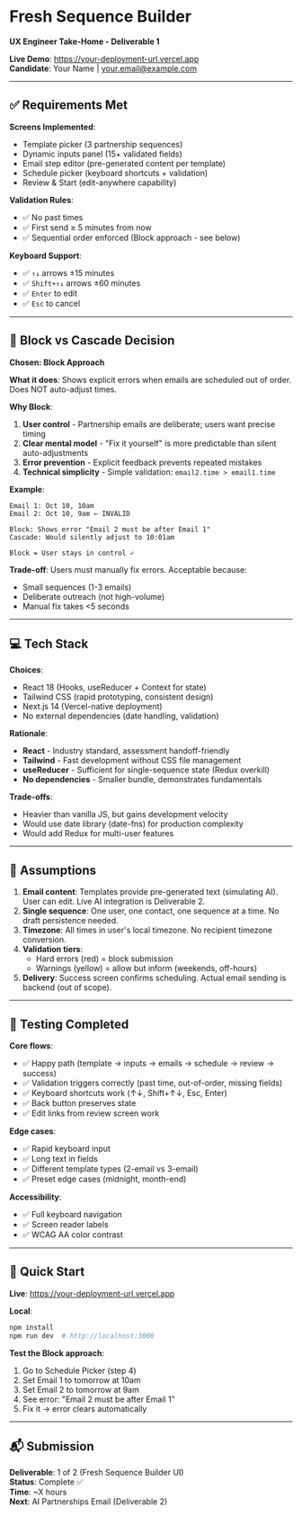 # Fresh Sequence Builder
**UX Engineer Take-Home - Deliverable 1**

**Live Demo**: https://your-deployment-url.vercel.app  
**Candidate**: Your Name | your.email@example.com

---

## ✅ Requirements Met

**Screens Implemented**:
- Template picker (3 partnership sequences)
- Dynamic inputs panel (15+ validated fields)
- Email step editor (pre-generated content per template)
- Schedule picker (keyboard shortcuts + validation)
- Review & Start (edit-anywhere capability)

**Validation Rules**:
- ✅ No past times
- ✅ First send ≥ 5 minutes from now
- ✅ Sequential order enforced (Block approach - see below)

**Keyboard Support**:
- ✅ `↑↓` arrows ±15 minutes
- ✅ `Shift+↑↓` arrows ±60 minutes
- ✅ `Enter` to edit
- ✅ `Esc` to cancel

---

## 🎯 Block vs Cascade Decision

**Chosen: Block Approach**

**What it does**: Shows explicit errors when emails are scheduled out of order. Does NOT auto-adjust times.

**Why Block**:
1. **User control** - Partnership emails are deliberate; users want precise timing
2. **Clear mental model** - "Fix it yourself" is more predictable than silent auto-adjustments
3. **Error prevention** - Explicit feedback prevents repeated mistakes
4. **Technical simplicity** - Simple validation: `email2.time > email1.time`

**Example**:
```
Email 1: Oct 10, 10am
Email 2: Oct 10, 9am ← INVALID

Block: Shows error "Email 2 must be after Email 1"
Cascade: Would silently adjust to 10:01am

Block = User stays in control ✓
```

**Trade-off**: Users must manually fix errors. Acceptable because:
- Small sequences (1-3 emails)
- Deliberate outreach (not high-volume)
- Manual fix takes <5 seconds

---

## 💻 Tech Stack

**Choices**:
- React 18 (Hooks, useReducer + Context for state)
- Tailwind CSS (rapid prototyping, consistent design)
- Next.js 14 (Vercel-native deployment)
- No external dependencies (date handling, validation)

**Rationale**:
- **React** - Industry standard, assessment handoff-friendly
- **Tailwind** - Fast development without CSS file management
- **useReducer** - Sufficient for single-sequence state (Redux overkill)
- **No dependencies** - Smaller bundle, demonstrates fundamentals

**Trade-offs**:
- Heavier than vanilla JS, but gains development velocity
- Would use date library (date-fns) for production complexity
- Would add Redux for multi-user features

---

## 📝 Assumptions

1. **Email content**: Templates provide pre-generated text (simulating AI). User can edit. Live AI integration is Deliverable 2.
2. **Single sequence**: One user, one contact, one sequence at a time. No draft persistence needed.
3. **Timezone**: All times in user's local timezone. No recipient timezone conversion.
4. **Validation tiers**: 
   - Hard errors (red) = block submission
   - Warnings (yellow) = allow but inform (weekends, off-hours)
5. **Delivery**: Success screen confirms scheduling. Actual email sending is backend (out of scope).

---

## 🧪 Testing Completed

**Core flows**:
- ✅ Happy path (template → inputs → emails → schedule → review → success)
- ✅ Validation triggers correctly (past time, out-of-order, missing fields)
- ✅ Keyboard shortcuts work (↑↓, Shift+↑↓, Esc, Enter)
- ✅ Back button preserves state
- ✅ Edit links from review screen work

**Edge cases**:
- ✅ Rapid keyboard input
- ✅ Long text in fields
- ✅ Different template types (2-email vs 3-email)
- ✅ Preset edge cases (midnight, month-end)

**Accessibility**:
- ✅ Full keyboard navigation
- ✅ Screen reader labels
- ✅ WCAG AA color contrast

---

## 🚀 Quick Start

**Live**: https://your-deployment-url.vercel.app

**Local**:
```bash
npm install
npm run dev  # http://localhost:3000
```

**Test the Block approach**:
1. Go to Schedule Picker (step 4)
2. Set Email 1 to tomorrow at 10am
3. Set Email 2 to tomorrow at 9am
4. See error: "Email 2 must be after Email 1"
5. Fix it → error clears automatically

---

## 📬 Submission

**Deliverable**: 1 of 2 (Fresh Sequence Builder UI)  
**Status**: Complete ✅  
**Time**: ~X hours  
**Next**: AI Partnerships Email (Deliverable 2)
